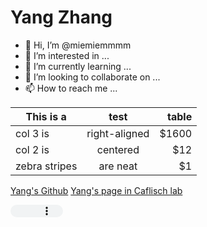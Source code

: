 # Yang Zhang
- 👋 Hi, I’m @miemiemmmm
- 👀 I’m interested in ...
- 🌱 I’m currently learning ...
- 💞️ I’m looking to collaborate on ...
- 📫 How to reach me ...


| This is a     | test          | table |
| ------------- |:-------------:| -----:|
| col 3 is      | right-aligned | $1600 |
| col 2 is      | centered      |   $12 |
| zebra stripes | are neat      |    $1 |


<a href=https://github.com/miemiemmmm/miemiemmmm>Yang's Github</a>
<a href=http://www.biochem-caflisch.uzh.ch/members/Zhang/Yang/9999>Yang's page in Caflisch lab</a>

<audio id="loop-limited" controls="controls" autoplay style="width: 6em;height:20px;"><source src="https://file-examples-com.github.io/uploads/2017/11/file_example_MP3_1MG.mp3" type="audio/ogg" />
<source src="https://file-examples-com.github.io/uploads/2017/11/file_example_MP3_1MG.mp3" type="audio/mpeg" /></audio><br />
<script>
    var loopLimit = 5;
    var loopCounter = 0;
    document.getElementById('loop-limited').addEventListener('ended', function(){if (loopCounter < loopLimit){this.currentTime = 0;this.play();loopCounter++;}
}, false);
</script>

<!---
miemiemmmm/miemiemmmm is a ✨ special ✨ repository because its `README.md` (this file) appears on your GitHub profile.
You can click the Preview link to take a look at your changes.
--->
